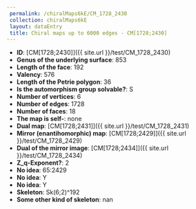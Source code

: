 ```yaml
--- 
 permalink: /chiralMaps6kE/CM_1728_2430 
 collection: chiralMaps6kE
 layout: dataEntry
 title: Chiral maps up to 6000 edges - CM[1728;2430]
---
```


- **ID**: [CM[1728;2430]]({{ site.url }}/test/CM_1728_2430)
- **Genus of the underlying surface**: 853
- **Length of the face**: 192
- **Valency**: 576
- **Length of the Petrie polygon**: 36
- **Is the automorphism group solvable?**: S
- **Number of vertices**: 6
- **Number of edges**: 1728
- **Number of faces**: 18
- **The map is self-**: none
- **Dual map**: [CM[1728;2431]]({{ site.url }}/test/CM_1728_2431)
- **Mirror (enantihomorphic) map**: [CM[1728;2429]]({{ site.url }}/test/CM_1728_2429)
- **Dual of the mirror image**: [CM[1728;2434]]({{ site.url }}/test/CM_1728_2434)
- **Z_q-Exponent?**: 2
- **No idea**:  65:2429
- **No idea**: Y
- **No idea**: Y
- **Skeleton**: Sk(6;2)^192
- **Some other kind of skeleton**: nan
